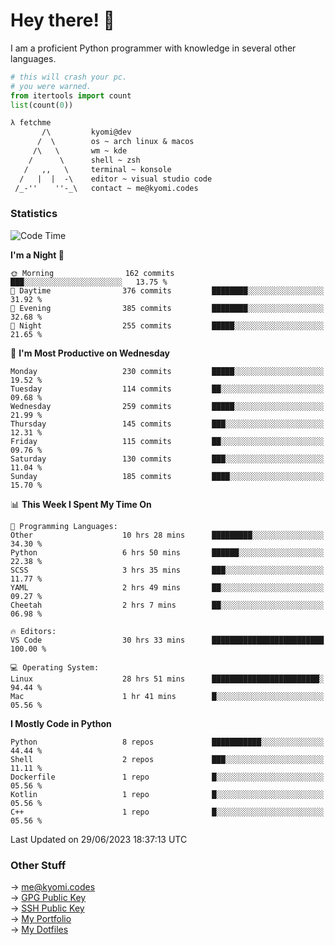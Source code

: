 # Hey there! 👋

I am a proficient Python programmer with knowledge in several other languages.

```py
# this will crash your pc.
# you were warned.
from itertools import count
list(count(0))
```

```txt
λ fetchme
       /\         kyomi@dev
      /  \        os ~ arch linux & macos
     /\   \       wm ~ kde
    /      \      shell ~ zsh
   /   ,,   \     terminal ~ konsole
  /   |  |  -\    editor ~ visual studio code
 /_-''    ''-_\   contact ~ me@kyomi.codes
```

### Statistics
<!--START_SECTION:waka-->
![Code Time](http://img.shields.io/badge/Code%20Time-194%20hrs%2023%20mins-blue)

**I'm a Night 🦉** 

```text
🌞 Morning                162 commits         ███░░░░░░░░░░░░░░░░░░░░░░   13.75 % 
🌆 Daytime                376 commits         ████████░░░░░░░░░░░░░░░░░   31.92 % 
🌃 Evening                385 commits         ████████░░░░░░░░░░░░░░░░░   32.68 % 
🌙 Night                  255 commits         █████░░░░░░░░░░░░░░░░░░░░   21.65 % 
```
📅 **I'm Most Productive on Wednesday** 

```text
Monday                   230 commits         █████░░░░░░░░░░░░░░░░░░░░   19.52 % 
Tuesday                  114 commits         ██░░░░░░░░░░░░░░░░░░░░░░░   09.68 % 
Wednesday                259 commits         █████░░░░░░░░░░░░░░░░░░░░   21.99 % 
Thursday                 145 commits         ███░░░░░░░░░░░░░░░░░░░░░░   12.31 % 
Friday                   115 commits         ██░░░░░░░░░░░░░░░░░░░░░░░   09.76 % 
Saturday                 130 commits         ███░░░░░░░░░░░░░░░░░░░░░░   11.04 % 
Sunday                   185 commits         ████░░░░░░░░░░░░░░░░░░░░░   15.70 % 
```


📊 **This Week I Spent My Time On** 

```text
💬 Programming Languages: 
Other                    10 hrs 28 mins      █████████░░░░░░░░░░░░░░░░   34.30 % 
Python                   6 hrs 50 mins       ██████░░░░░░░░░░░░░░░░░░░   22.38 % 
SCSS                     3 hrs 35 mins       ███░░░░░░░░░░░░░░░░░░░░░░   11.77 % 
YAML                     2 hrs 49 mins       ██░░░░░░░░░░░░░░░░░░░░░░░   09.27 % 
Cheetah                  2 hrs 7 mins        ██░░░░░░░░░░░░░░░░░░░░░░░   06.98 % 

🔥 Editors: 
VS Code                  30 hrs 33 mins      █████████████████████████   100.00 % 

💻 Operating System: 
Linux                    28 hrs 51 mins      ████████████████████████░   94.44 % 
Mac                      1 hr 41 mins        █░░░░░░░░░░░░░░░░░░░░░░░░   05.56 % 
```

**I Mostly Code in Python** 

```text
Python                   8 repos             ███████████░░░░░░░░░░░░░░   44.44 % 
Shell                    2 repos             ███░░░░░░░░░░░░░░░░░░░░░░   11.11 % 
Dockerfile               1 repo              █░░░░░░░░░░░░░░░░░░░░░░░░   05.56 % 
Kotlin                   1 repo              █░░░░░░░░░░░░░░░░░░░░░░░░   05.56 % 
C++                      1 repo              █░░░░░░░░░░░░░░░░░░░░░░░░   05.56 % 
```




 Last Updated on 29/06/2023 18:37:13 UTC
<!--END_SECTION:waka-->

### Other Stuff

→ [me@kyomi.codes](mailto:me@kyomi.codes)\
→ [GPG Public Key](https://github.com/bitterteriyaki.gpg)\
→ [SSH Public Key](https://github.com/bitterteriyaki.keys)\
→ [My Portfolio](https://kyomi.codes)\
→ [My Dotfiles](https://github.com/bitterteriyaki/dotfiles)

